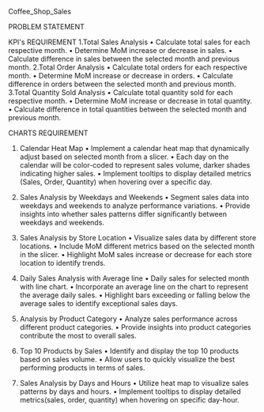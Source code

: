 Coffee_Shop_Sales

PROBLEM STATEMENT

KPI's REQUIREMENT
1.Total Sales Analysis 
•	Calculate total sales for each respective month. 
•	Determine MoM increase or decrease in sales. 
•	Calculate difference in sales between the selected month and previous month.
2.Total Order Analysis 
•	Calculate total orders for each respective month. 
•	Determine MoM increase or decrease in orders. 
•	Calculate difference in orders between the selected month and previous month.
3.Total Quantity Sold Analysis 
•	Calculate total quantity sold for each respective month. 
•	Determine MoM increase or decrease in total quantity. 
•	Calculate difference in total quantities between the selected month and previous month.

CHARTS REQUIREMENT
1.	Calendar Heat Map
•	Implement a calendar heat map that dynamically adjust based on selected month from a slicer.
•	Each day on the calendar will be color-coded to represent sales volume, darker shades indicating higher sales.
•	Implement tooltips to display detailed metrics (Sales, Order, Quantity) when hovering over a specific day.

2.	Sales Analysis by Weekdays and Weekends
•	Segment sales data into weekdays and weekends to analyze performance variations.
•	Provide insights into whether sales patterns differ significantly between weekdays and weekends.

3.	Sales Analysis by Store Location
•	Visualize sales data by different store locations.
•	Include MoM different metrics based on the selected month in the slicer.
•	Highlight MoM sales increase or decrease for each store location to identify trends.

4.	Daily Sales Analysis with Average line
•	Daily sales for selected month with line chart.
•	Incorporate an average line on the chart to represent the average daily sales.
•	Highlight bars exceeding or falling below the average sales to identify exceptional sales days.

5.	Analysis by Product Category
•	Analyze sales performance across different product categories.
•	Provide insights into product categories contribute the most to overall sales.

6.	Top 10 Products by Sales 
•	Identify and display the top 10 products based on sales volume.
•	Allow users to quickly visualize the best performing products in terms of sales.

7.	Sales Analysis by Days and Hours
•	Utilize heat map to visualize sales patterns by days and hours.
•	Implement tooltips to display detailed metrics(sales, order, quantity) when hovering on specific day-hour.

